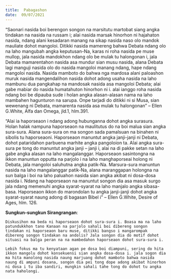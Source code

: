 ```yaml
---
title:  Pabagashon
date:  09/07/2021
---
```


“Saonari nasida boi berengon songon na marsitutu martobat siang angka tindakan na nasida na russam i; alai nasida marsak hinorhon ni hajahaton nasida, ndang alani kesadaran manang na sikap nasida naso olo mandok mauliate dohot mangoloi. Ditikki nasida mamereng bahwa Debata ndang olo na laho mangubah angka keputusan-Na, karas ni roha nasida pe muse mullop, jala nasida mandokhon ndang olo be mulak tu halongonan i, jala Debata mamarentahon nasida asa mundur sian musu nasida, alana Debata lagi manguji nasida olo do nasida mangoloi manang ndang, hape ndang mangoloi nasida. Nasida mamboto do bahwa nga mardosa alani paloashon muruk nasida mangendalihon nasida dohot adong usaha nasida na laho mambunu dua pangkahap na mandosak nasida asa mangoloi Debata; alai gabe mabiar do nasida humatahuton hinorhon ni i. alai ianggo roha nasida ndang boi be dipauba sude i holan angka alasan-alasan nama na laho mambahen hagunturon na sarupa. Onpe tarjadi do ditikki ni si Musa, sian wewenang ni Debata, mamarenta nasida asa mulak tu halongonan” – Ellen G.White, Alfa dan Omega, jld.1, hlm.391.

“Alai ia haporseaon i ndang adong hubunganna dohot angka surasura. Holan halak nampuna haporseaon na maulitutus do na boi malua sian angka sura-sura. Alana sura-sura on ma songon sada pamalsuan na binahen ni sibolis tu haporseaoni. Haporseaon manuntut angka janji-janji ni Debata, dohot pataridahon parbuena marhite angka pangoloion ta. Alai angka sura-sura pe tong do manuntut angka janji – janji i, alai na di pakke setan na laho gabe angka alasan na laho mangalanggar. Haporseaon sasintongna na ikkon manuntun opputta na parjolo i na laho manghaporseai holong ni Debata, jala mangoloi saluhutna angka patik-Na. Marsura-sura manuntun nasida na laho mangalanggar patik-Na, alana maranggapan holongna na sun balga i boi na laho paluahon nasida sian angka akibat ni dosa-dosa nasida i. Ndang na haporseaon na manuntut songon dia asa masuk surgo jala ndang memenuhi angka syarat-syarat na laho manjalo angka sibasa-basa. Haporseaon ikkon do marondolan tu angka janji-janji dohot angka syarat-syarat naung adong di bagasan Bibel i” – Ellen G.White, Desire of Ages, hlm. 126.

**Sungkun-sungkun Sirangrangan**:

`Diskusihon ma beda ni haporseaon dohot sura-sura i. Boasa ma na laho patundukkhon tano Kanaan na parjolo sahali boi dibereng songon tindakan ni haporseaon baru muse, ditikki bangso i mangarompak dibereng songon tindakan na andolis? Jala songon dia do motif dohot situasi na balga peran na na mambedahon haporseaon dohot sura-sura i.`

`Lebih fokus ma tu kenyataan agan pe dosa boi diampuni, sering do hita ikkon mangolu dohot konsekuensi sian angka dosa-dosa i. jala sogon dia ma hita manolong nasida naung marjuang dohot mamboto bahwa nasida naung di ampuni dosana, songon dia pei tong dope adong akibat hinorhon ni dosa i tu iba sandiri, mungkin sahali tahe tong do dohot tu angka nata haholongi.`
